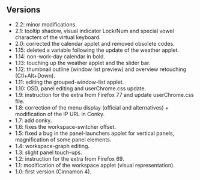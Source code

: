 ## Versions

* 2.2: minor modifications.
* 2.1: tooltip shadow, visual indicator Lock/Num and special vowel characters of the virtual keyboard.
* 2.0: corrected the calendar applet and removed obsolete codes.
* 1.15: deleted a variable following the update of the weather applet.
* 1.14: non-work-day calendar in bold.
* 1.13: touching up the weather applet and the slider bar.
* 1.12: thumbnail outline (window list preview) and overview retouching (Ctl+Alt+Down).
* 1.11: editing the grouped-window-list applet.
* 1.10: OSD, panel editing and userChrome.css update.
* 1.9: instruction for the extra from Firefox 77 and update userChrome.css file.
* 1.8: correction of the menu display (official and alternatives) + modification of the IP URL in Conky.
* 1.7: add conky.
* 1.6: fixes the workspace-switcher offset.
* 1.5: fixed a bug in the panel-launchers applet for vertical panels, magnification of some panel elements.
* 1.4: workspace-graph editing.
* 1.3: slight panel touch-ups.
* 1.2: instruction for the extra from Firefox 69.
* 1.1: modification of the workspace applet (visual representation).
* 1.0: first version (Cinnamon 4).
